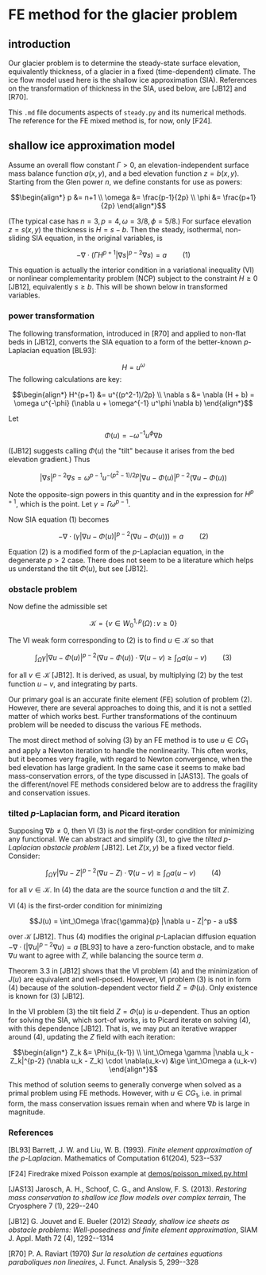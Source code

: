 # FE method for the glacier problem

## introduction

Our glacier problem is to determine the steady-state surface elevation, equivalently thickness, of a glacier in a fixed (time-dependent) climate.  The ice flow model used here is the shallow ice approximation (SIA).  References on the transformation of thickness in the SIA, used below, are [JB12] and [R70].

This `.md` file documents aspects of `steady.py` and its numerical methods.  The reference for the FE mixed method is, for now, only [F24].

## shallow ice approximation model

Assume an overall flow constant $\Gamma>0$, an elevation-independent surface mass balance function $a(x,y)$, and a bed elevation function $z=b(x,y)$.  Starting from the Glen power $n$, we define constants for use as powers:

```math
\begin{align*}
p &= n+1 \\
\omega &= \frac{p-1}{2p} \\
\phi &= \frac{p+1}{2p}
\end{align*}
```

(The typical case has $n=3,p=4,\omega=3/8,\phi=5/8$.)  For surface elevation $z=s(x,y)$ the thickness is $H=s-b$.  Then the steady, isothermal, non-sliding SIA equation, in the original variables, is

```math
-\nabla \cdot \left(\Gamma H^{p+1} |\nabla s|^{p-2} \nabla s\right) = a \qquad (1)
```

This equation is actually the interior condition in a variational inequality (VI) or nonlinear complementarity problem (NCP) subject to the constraint $H\ge 0$ [JB12], equivalently $s\ge b$.  This will be shown below in transformed variables.

### power transformation

The following transformation, introduced in [R70] and applied to non-flat beds in [JB12], converts the SIA equation to a form of the better-known $p$-Laplacian equation [BL93]:

$$H = u^\omega$$
The following calculations are key:

```math
\begin{align*}
H^{p+1} &= u^{(p^2-1)/2p} \\
\nabla s &= \nabla (H + b) = \omega u^{-\phi} (\nabla u + \omega^{-1} u^\phi \nabla b)
\end{align*}
```

Let

$$\Phi(u) = - \omega^{-1} u^\phi \nabla b$$

([JB12] suggests calling $\Phi(u)$ the "tilt" because it arises from the bed elevation gradient.)  Thus

$$|\nabla s|^{p-2} \nabla s = \omega^{p-1} u^{-(p^2-1)/2p} |\nabla u - \Phi(u)|^{p-2} (\nabla u - \Phi(u))$$

Note the opposite-sign powers in this quantity and in the expression for $H^{p+1}$, which is the point.  Let $\gamma = \Gamma \omega^{p-1}$.

Now SIA equation $(1)$ becomes

$$-\nabla \cdot \left(\gamma |\nabla u - \Phi(u)|^{p-2} (\nabla u - \Phi(u))\right) = a \qquad (2)$$

Equation $(2)$ is a modified form of the $p$-Laplacian equation, in the degenerate $p>2$ case.  There does not seem to be a literature which helps us understand the tilt $\Phi(u)$, but see [JB12].

### obstacle problem

Now define the admissible set

$$\mathcal{K} = \left\{v \in W_0^{1,p}(\Omega) \,:\, v \ge 0\right\}$$

The VI weak form corresponding to $(2)$ is to find $u\in\mathcal{K}$ so that

$$\int_\Omega \gamma |\nabla u - \Phi(u)|^{p-2} (\nabla u - \Phi(u)) \cdot \nabla(u-v) \ge \int_\Omega a (u-v) \qquad (3)$$

for all $v\in\mathcal{K}$ [JB12].  It is derived, as usual, by multiplying $(2)$ by the test function $u-v$, and integrating by parts.

Our primary goal is an accurate finite element (FE) solution of problem $(2)$.  However, there are several approaches to doing this, and it is not a settled matter of which works best.  Further transformations of the continuum problem will be needed to discuss the various FE methods.

The most direct method of solving $(3)$ by an FE method is to use $u\in CG_1$ and apply a Newton iteration to handle the nonlinearity.  This often works, but it becomes very fragile, with regard to Newton convergence, when the bed elevation has large gradient.  In the same case it seems to make bad mass-conservation errors, of the type discussed in [JAS13].  The goals of the different/novel FE methods considered below are to address the fragility and conservation issues.

### tilted $p$-Laplacian form, and Picard iteration

Supposing $\nabla b\ne 0$, then VI $(3)$ is _not_ the first-order condition for minimizing any functional.  We can abstract and simplify $(3)$, to give the _tilted $p$-Laplacian obstacle problem_ [JB12].  Let $Z(x,y)$ be a fixed vector field.  Consider:

$$\int_\Omega \gamma |\nabla u - Z|^{p-2} (\nabla u - Z) \cdot \nabla(u-v) \ge \int_\Omega a (u-v) \qquad (4)$$

for all $v\in\mathcal{K}$.  In $(4)$ the data are the source function $a$ and the tilt $Z$.

VI $(4)$ is the first-order condition for minimizing

$$J(u) = \int_\Omega \frac{\gamma}{p} |\nabla u - Z|^p - a u$$

over $\mathcal{K}$ [JB12].  Thus $(4)$ modifies the original $p$-Laplacian diffusion equation $-\nabla\cdot(|\nabla u|^{p-2} \nabla u) = a$ [BL93] to have a zero-function obstacle, and to make $\nabla u$ want to agree with $Z$, while balancing the source term $a$.

Theorem 3.3 in [JB12] shows that the VI problem $(4)$ and the minimization of $J(u)$ are equivalent and well-posed.  However, VI problem $(3)$ is not in form $(4)$ because of the solution-dependent vector field $Z=\Phi(u)$.  Only existence is known for $(3)$ [JB12].

In the VI problem $(3)$ the tilt field $Z=\Phi(u)$ is $u$-dependent.  Thus an option for solving the SIA, which sort-of works, is to Picard iterate on solving $(4)$, with this dependence [JB12].  That is, we may put an iterative wrapper around $(4)$, updating the $Z$ field with each iteration:

```math
\begin{align*}
Z_k &= \Phi(u_{k-1}) \\
\int_\Omega \gamma |\nabla u_k - Z_k|^{p-2} (\nabla u_k - Z_k) \cdot \nabla(u_k-v) &\ge \int_\Omega a (u_k-v)
\end{align*}
```

This method of solution seems to generally converge when solved as a primal problem using FE methods.  However, with $u \in CG_1$, i.e. in primal form, the mass conservation issues remain when and where $\nabla b$ is large in magnitude.

### References

[BL93] Barrett, J. W. and Liu, W. B. (1993). _Finite element approximation of the $p$-Laplacian_. Mathematics of Computation 61(204), 523--537

[F24] Firedrake mixed Poisson example at [demos/poisson_mixed.py.html](https://www.firedrakeproject.org/demos/poisson_mixed.py.html)

[JAS13] Jarosch, A. H., Schoof, C. G., and Anslow, F. S. (2013). _Restoring mass conservation to shallow ice flow models over complex terrain_, The Cryosphere 7 (1), 229--240

[JB12] G. Jouvet and E. Bueler (2012) _Steady, shallow ice sheets as obstacle problems: Well-posedness and finite element approximation_, SIAM J. Appl. Math 72 (4), 1292--1314

[R70] P. A. Raviart (1970) _Sur la resolution de certaines equations paraboliques non lineaires_, J. Funct. Analysis 5, 299--328
